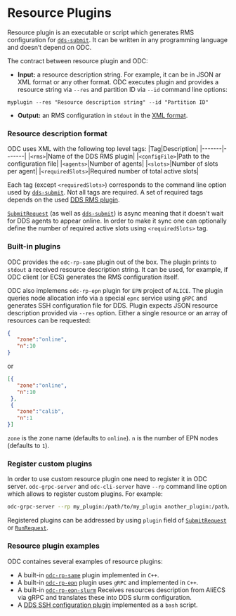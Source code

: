 # Resource Plugins

Resource plugin is an executable or script which generates RMS configuration for [`dds-submit`](http://dds.gsi.de/doc/nightly/dds-submit.html). It can be written in any programming language and doesn’t depend on ODC.

The contract between resource plugin and ODC:
 * **Input:** a resource description string. For example, it can be in JSON ar XML format or any other format. ODC executes plugin and provides a resource string via `--res` and partition ID via `--id` command line options:
```
myplugin --res "Resource description string" --id "Partition ID"
```
 * **Output:** an RMS configuration in `stdout` in the [XML format](rp.md#resource-description-format). 

### Resource description format
ODC uses XML with the following top level tags:
|Tag|Description|
|-------|-------|
|`<rms>`|Name of the DDS RMS plugin|
|`<configFile>`|Path to the configuration file|
|`<agents>`|Number of agents|
|`<slots>`|Number of slots per agent|
|`<requiredSlots>`|Required number of total active slots|
 
Each tag (except `<requiredSlots>`) corresponds to the command line option used by [`dds-submit`](http://dds.gsi.de/doc/nightly/dds-submit.html). Not all tags are required. A set of required tags depends on the used [DDS RMS plugin](http://dds.gsi.de/doc/nightly/RMS-plugins.html).

[`SubmitRequest`](grpc-proto/odc.proto) (as well as [`dds-submit`](http://dds.gsi.de/doc/nightly/dds-submit.html)) is async meaning that it doesn't wait for DDS agents to appear online. In order to make it sync one can optionally define the number of required active slots using `<requiredSlots>` tag.

### Built-in plugins

ODC provides the `odc-rp-same` plugin out of the box. The plugin prints to `stdout` a received resource description string. It can be used, for example, if ODC client (or ECS) generates the RMS configuration itself.

ODC also implemens `odc-rp-epn` plugin for `EPN` project of `ALICE`. The plugin queries node allocation info via a special `epnc` service using `gRPC` and generates SSH configuration file for DDS. Plugin expects JSON resource description provided via `--res` option. Either a single resource or an array of resources can be requested:
```JSON
{
   "zone":"online",
   "n":10
}
```
or
```JSON
[{
   "zone":"online",
   "n":10
 },
 {
   "zone":"calib",
   "n":1
}]
```
`zone` is the zone name (defaults to `online`). `n` is the number of EPN nodes (defaults to `1`).

### Register custom plugins

In order to use custom resource plugin one need to register it in ODC server. `odc-grpc-server` and `odc-cli-server` have `--rp` command line option which allows to register custom plugins. For example:
```bash
odc-grpc-server --rp my_plugin:/path/to/my_plugin another_plugin:/path/to/another_plugin
```
Registered plugins can be addressed by using `plugin` field of [`SubmitRequest`](grpc-proto/odc.proto) or [`RunRequest`](grpc-proto/odc.proto).

### Resource plugin examples

ODC containes several examples of resource plugins:
 * A built-in [`odc-rp-same`](../plugins/rp-same/odc-rp-same.cpp) plugin implemented in `C++`.
 * A built-in [`odc-rp-epn`](../plugins/rp-epn/) plugin uses `gRPC` and implemented in `C++`.
 * A built-in [`odc-rp-epn-slurm`](../plugins/rp-epn-slurm/) Receives resources description from AliECS via gRPC and translates these into DDS slurm configuration.
 * A [DDS SSH configuration plugin](../examples/odc-rp-example.sh) implemented as a `bash` script.
